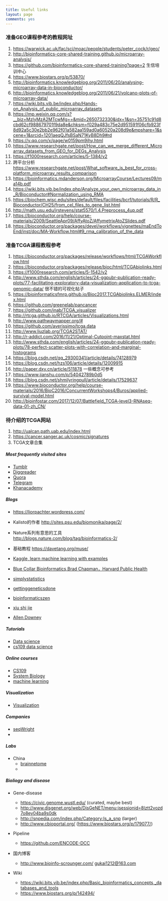 ```yaml
---
title: Useful links
layout: page
comments: yes
---
```


### 准备GEO课程参考的教程网址

1. <https://warwick.ac.uk/fac/sci/moac/people/students/peter_cock/r/geo/>
2. <http://bioinformatics-core-shared-training.github.io/microarray-analysis/>
3. <https://github.com/bioinformatics-core-shared-training?page=2> 生信培训中心
4. <https://www.biostars.org/p/53870/>
5. <http://bioinformatics.knowledgeblog.org/2011/06/20/analysing-microarray-data-in-bioconductor/>
6. <http://bioinformatics.knowledgeblog.org/2011/06/21/volcano-plots-of-microarray-data/>
7. <https://wiki.bits.vib.be/index.php/Hands-on_Analysis_of_public_microarray_datasets>
8. <https://mp.weixin.qq.com/s?__biz=MzIyMzA2MTcwMg==&mid=2650732330&idx=1&sn=35751c91d8cbd62cf988679701f9da8e&chksm=f029a483c75e2d951591f06cfb923f8d92a5c30e2bb2e962f01a582aa159ad0a60520a208d9e&mpshare=1&scene=1&srcid=1201aeqQJfsBSaN71KyB8Dh9#rd>
9. <https://v.qq.com/x/page/w0159pm9ihy.html>
10. <https://www.researchgate.net/post/How_can_we_merge_different_Microarray_datasets_from_GEO_for_DEGs_Analysis>
11. <https://f1000research.com/articles/5-1384/v2>
12. 跨平台分析 <https://www.researchgate.net/post/What_software_is_best_for_cross-platform_microarray_results_comparison>
13. <https://bioinformatics.mdanderson.org/MicroarrayCourse/Lectures09/ma14b.pdf>
14. <https://wiki.bits.vib.be/index.php/Analyze_your_own_microarray_data_in_R/Bioconductor#Normalization_using_RMA>
15. <https://biochem.wisc.edu/sites/default/files/facilities/bcrf/tutorials/R/R_Bioconductor/CH25/from_cel_files_to_gene_list.html>
16. <http://math.usu.edu/jrstevens/stat5570/1.4.Preprocess_4up.pdf>
17. <https://bioconductor.org/help/course-materials/2009/SeattleApr09/AffyAtoZ/AffymetrixAtoZSlides.pdf>
18. <https://bioconductor.org/packages/devel/workflows/vignettes/maEndToEnd/inst/doc/MA-Workflow.html#9_rma_calibration_of_the_data>


### 准备TCGA课程教程参考

1. <https://bioconductor.org/packages/release/workflows/html/TCGAWorkflow.html>
2. <https://bioconductor.org/packages/release/bioc/html/TCGAbiolinks.html>
3. <https://f1000research.com/articles/5-1542/v2>
4. <http://www.sthda.com/english/articles/24-ggpubr-publication-ready-plots/77-facilitating-exploratory-data-visualization-application-to-tcga-genomic-data/> 很不错的可视化帖子
5. <https://bioinformaticsfmrp.github.io/Bioc2017.TCGAbiolinks.ELMER/index.html>
6. <https://github.com/greenelab/pancancer>
7. <https://github.com/inab/TCGA_visualizer>
8. <http://rtcga.github.io/RTCGA/articles/Visualizations.html>
9. <http://www.pathwaymapper.org/#>
10. <https://github.com/averissimo/tcga.data>
11. <http://www.liuzlab.org/TCGA2STAT/>
12. <http://r-addict.com/2016/11/21/Optimal-Cutpoint-maxstat.html>
13. <http://www.sthda.com/english/articles/24-ggpubr-publication-ready-plots/78-perfect-scatter-plots-with-correlation-and-marginal-histograms>
14. <https://blog.csdn.net/qq_29300341/article/details/74128979>
15. <https://blog.csdn.net/hzs106/article/details/12009915>
17. <http://paper.dxy.cn/article/511878> 一些概念可参考
16. <https://www.jianshu.com/p/54042789b0d5>
17. <https://blog.csdn.net/shmilyringpull/article/details/17529637>
18. <https://www.bioconductor.org/help/course-materials/2016/BioC2016/ConcurrentWorkshops4/Buros/applied-survival-model.html>
19. <http://bioinfostar.com/2017/12/07/Battlefield_TCGA-level3-RNAseq-data-01-zh_CN/>

### 待介绍的TCGA网站

1. <http://ualcan.path.uab.edu/index.html>
2. <https://cancer.sanger.ac.uk/cosmic/signatures>
2. TCGA文章合集

##### Most frequently visited sites
* [Tumblr](http://www.tumblr.com/dashboard)
* [Diggreader](http://digg.com/reader)
* [Quora](www.quora.com/)
* [Telegram](https://telegram.org/)
* [Khanacademy](https://www.khanacademy.org/profile/ChenTong/)

##### Blogs

* <https://liorpachter.wordpress.com/>
* Kalisto的作者 <http://sites.psu.edu/biomonika/page/2/>
* Nature系列有意思的工具 <http://blogs.nature.com/blog/tag/bioinformatics-2/>
* 基础教程 <https://davetang.org/muse/>

* [Kaggle, learn machine learning with examples](http://blog.kaggle.com/)
* [Blue Collar Bioinformatics,Brad Chapman，Harvard Public Health](http://bcbio.wordpress.com/)
* [simplystatistics](http://simplystatistics.org/)
* [gettinggeneticsdone](http://gettinggeneticsdone.blogspot.com/)
* [bioinformaticszen](http://www.bioinformaticszen.com/)
* [xiu shi jie](http://pgfe.umassmed.edu/ou)
* [Allen Downey](https://sites.google.com/site/allendowney/)

##### Tutorials

* [Data science](http://cm.dce.harvard.edu/2014/01/14328/publicationListing.shtml)
* [cs109 data science](http://cs109.org/)

##### Online courses

* [CS109](http://cs109.org/readings.php)
* [System Biology](http://ocw.mit.edu/courses/biology/7-342-systems-biology-stochastic-processes-and-biological-robustness-fall-2008/index.html)
* [machine learning](http://www.dcs.gla.ac.uk/~girolami/Machine_Learning_Module_2006/)

##### Visualization
* [Visualization](http://www-958.ibm.com/software/data/cognos/manyeyes/page/Visualization_Options.html)

##### Companies
* [seqWright](http://www.seqwright.com/)
*

##### Labs
* China
  * [brainnetome](http://www.brainnetome.org/en/)
  *

##### Bioliogy and disease

* Gene-disease
	
	* https://civic.genome.wustl.edu/ (curated, maybe best)
	* http://www.disgenet.org/web/DisGeNET/menu;jsessionid=8lztt2vozd7o8ey04ba9s0dk
	* http://snpedia.com/index.php/Category:Is_a_snp (larger)
	* http://www.cbioportal.org/ (https://www.biostars.org/p/179077/)

* Pipeline
	* https://github.com/ENCODE-DCC

* 国内博客

  * <http://www.bioinfo-scrounger.com/>  <gukai1212@163.com>

* Wiki
  * <https://wiki.bits.vib.be/index.php/Basic_bioinformatics_concepts,_databases_and_tools>
  * <https://www.biostars.org/p/142494/>
